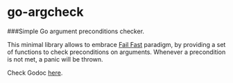 # go-argcheck
###Simple Go argument preconditions checker.

This minimal library allows to embrace [Fail Fast](https://en.wikipedia.org/wiki/Fail-fast) paradigm, by providing a set of functions to check preconditions on arguments. Whenever a precondition is not met, a panic will be thrown.

Check Godoc [here](https://godoc.org/github.com/raulbajales/go-argcheck/argcheck).